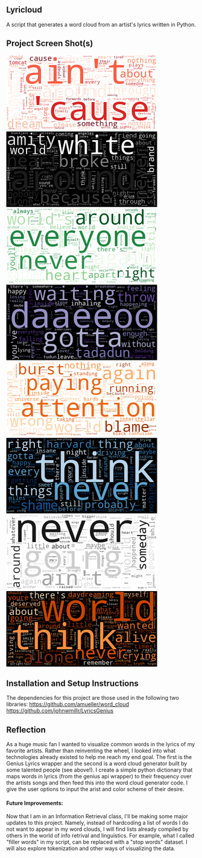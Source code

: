 ## Lyricloud

A script that generates a word cloud from an artist's lyrics written in Python.

## Project Screen Shot(s)
![alt text](https://raw.githubusercontent.com/aregna/lyricloud/master/deathcabforcutie.png)
![alt text](https://raw.githubusercontent.com/aregna/lyricloud/master/elliottsmith.png)
![alt text](https://raw.githubusercontent.com/aregna/lyricloud/master/smashingpumpkins.png)
![alt text](https://raw.githubusercontent.com/aregna/lyricloud/master/froufrou.png)
![alt text](https://raw.githubusercontent.com/aregna/lyricloud/master/radiohead.png)
![alt text](https://raw.githubusercontent.com/aregna/lyricloud/master/frontbottoms.png)
![alt text](https://raw.githubusercontent.com/aregna/lyricloud/master/johnmayer.png)
![alt text](https://raw.githubusercontent.com/aregna/lyricloud/master/paramore.png)

## Installation and Setup Instructions

The dependencies for this project are those used in the following two libraries:
https://github.com/amueller/word_cloud
https://github.com/johnwmillr/LyricsGenius


## Reflection     
As a huge music fan I wanted to visualize common words in the lyrics of my favorite artists. Rather than reinventing the wheel, I looked into what technologies already existed to help me reach my end goal. The first is the Genius Lyrics wrapper and the second is a word cloud generator built by some talented people (see above!). I create a simple python dictionary that maps words in lyrics (from the genius api wrapper) to their frequency over the artists songs and then feed this into the word cloud generator code. I give the user options to input the arist and color scheme of their desire. 

#### Future Improvements:  
Now that I am in an Information Retrieval class, I'll be making some major updates to this project. Namely, instead of hardcoding a list of words I do not want to appear in my word clouds, I will find lists already compiled by others in the world of info retrival and linguistics. For example, what I called "filler words" in my script, can be replaced with a "stop words" dataset. I will also explore tokenization and other ways of visualizing the data. 
